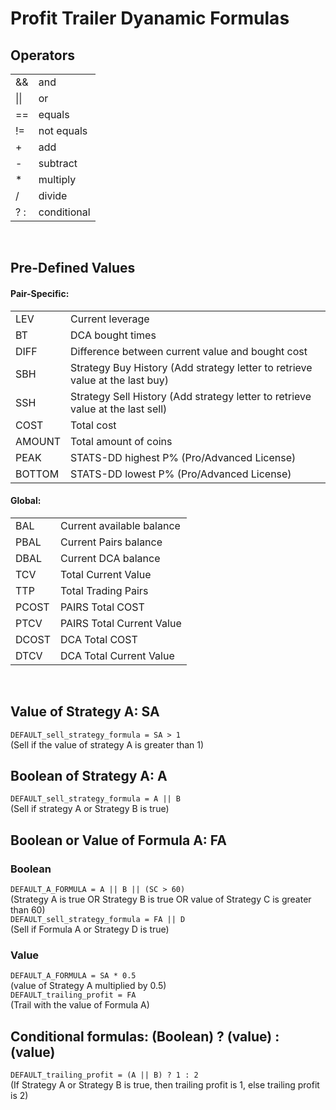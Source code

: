 # Profit Trailer Dyanamic Formulas

## Operators
| | |
| --- | ---|
|&&|and|
|\|\||or|
|==|equals|
|!=|not equals|
|+|add|
|-|subtract|
|\*|multiply|
|/|divide|
|? :|conditional|

<br>

## Pre-Defined Values
#### Pair-Specific:
| | |
| --- | ---|
|LEV|Current leverage|
|BT|DCA bought times|
|DIFF|Difference between current value and bought cost|
|SBH|Strategy Buy History (Add strategy letter to retrieve value at the last buy)|
|SSH|Strategy Sell History (Add strategy letter to retrieve value at the last sell)|
|COST|Total cost|
|AMOUNT|Total amount of coins|
|PEAK|STATS-DD highest P% (Pro/Advanced License)|
|BOTTOM|STATS-DD lowest P% (Pro/Advanced License)|

#### Global:
| | |
| --- | ---|
|BAL|Current available balance|
|PBAL|Current Pairs balance|
|DBAL|Current DCA balance|
|TCV|Total Current Value|
|TTP|Total Trading Pairs|
|PCOST|PAIRS Total COST|
|PTCV|PAIRS Total Current Value|
|DCOST|DCA Total COST|
|DTCV|DCA Total Current Value|

<br>

## Value of Strategy A: SA
```DEFAULT_sell_strategy_formula = SA > 1```<br>
(Sell if the value of strategy A is greater than 1)

## Boolean of Strategy A: A
```DEFAULT_sell_strategy_formula = A || B```<br>
(Sell if strategy A or Strategy B is true)

## Boolean or Value of Formula A: FA
### Boolean
```DEFAULT_A_FORMULA = A || B || (SC > 60)```<br>
(Strategy A is true OR Strategy B is true OR value of Strategy C is greater than 60)<br>
```DEFAULT_sell_strategy_formula = FA || D```<br>
(Sell if Formula A or Strategy D is true)

### Value
```DEFAULT_A_FORMULA = SA * 0.5```<br>
(value of Strategy A multiplied by 0.5)<br>
```DEFAULT_trailing_profit = FA```<br>
(Trail with the value of Formula A)

## Conditional formulas: (Boolean) ? (value) : (value)
```DEFAULT_trailing_profit = (A || B) ? 1 : 2```<br>
(If Strategy A or Strategy B is true, then trailing profit is 1, else trailing profit is 2)




